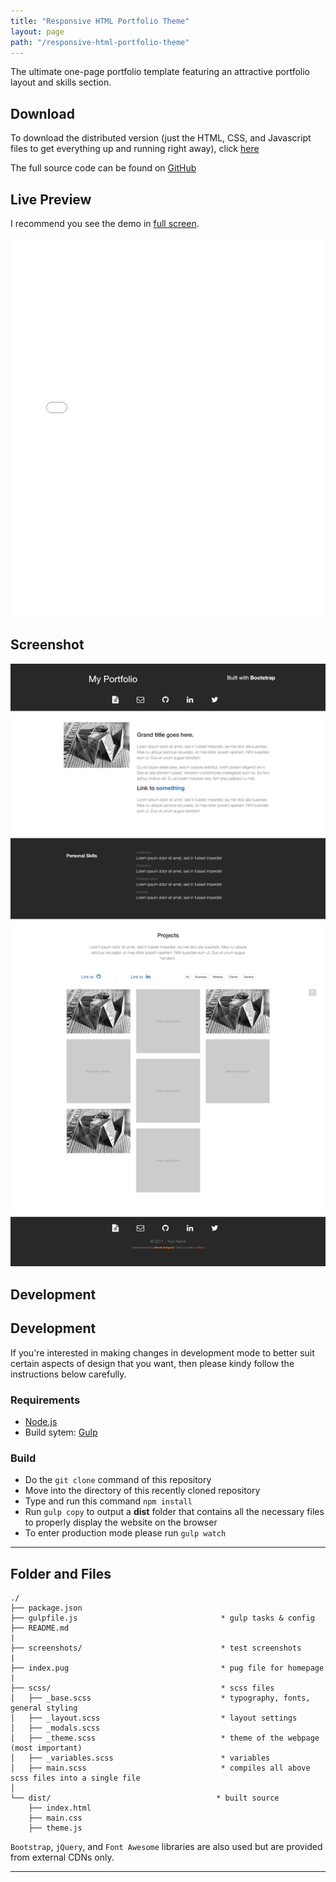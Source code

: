 ```yaml
---
title: "Responsive HTML Portfolio Theme"
layout: page
path: "/responsive-html-portfolio-theme"
---
```


The ultimate one-page portfolio template featuring an attractive portfolio layout and skills section.

## Download

To download the distributed version (just the HTML, CSS, and Javascript files to get everything up and running right away), click [here](https://github.com/naruthk/web-theme-portfolio/raw/master/theme.zip)

The full source code can be found on [GitHub](https://github.com/naruthk/web-theme-portfolio)

## Live Preview

I recommend you see the demo in [full screen](https://codepen.io/naruthk/full/wrRjKv/).

<iframe height='607' scrolling='no' title='Modern & Simple One-Page Portfolio HTML Theme' src='//codepen.io/naruthk/embed/wrRjKv/?height=607&theme-id=dark&default-tab=result&embed-version=2' frameborder='no' allowtransparency='true' allowfullscreen='true' style='width: 100%;'>See the Pen <a href='https://codepen.io/naruthk/pen/wrRjKv/'>Modern & Simple One-Page Portfolio HTML Theme</a> by Naruth Kongurai (<a href='https://codepen.io/naruthk'>@naruthk</a>) on <a href='https://codepen.io'>CodePen</a>.
</iframe>

## Screenshot

![Overview](overall.png)

## Development

## Development

If you're interested in making changes in development mode to better suit certain aspects of design that you want, then please kindy follow the instructions below carefully.

### Requirements

- [Node.js](http://nodejs.org/)
- Build sytem: [Gulp](http://gulpjs.com/)

### Build

- Do the `git clone` command of this repository
- Move into the directory of this recently cloned repository
- Type and run this command `npm install`
- Run `gulp copy` to output a **dist** folder that contains all the necessary files to properly display the website on the browser
- To enter production mode please run `gulp watch`

----

## Folder and Files

```
./
├── package.json
├── gulpfile.js                                * gulp tasks & config
├── README.md
|
├── screenshots/                               * test screenshots
|
├── index.pug                                  * pug file for homepage
|
├── scss/                                      * scss files
│   ├── _base.scss                             * typography, fonts, general styling
│   ├── _layout.scss                           * layout settings
│   ├── _modals.scss
│   ├── _theme.scss                            * theme of the webpage (most important)
│   ├── _variables.scss                        * variables
│   ├── main.scss                              * compiles all above scss files into a single file
│
└── dist/                                     * built source
	├── index.html
	├── main.css
    ├── theme.js
```

`Bootstrap`, `jQuery`, and `Font Awesome` libraries are also used but are provided from external CDNs only.

----